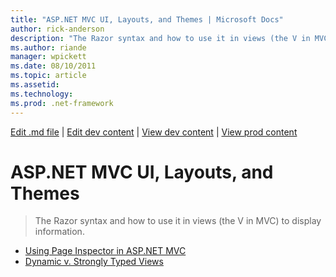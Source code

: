 ```yaml
---
title: "ASP.NET MVC UI, Layouts, and Themes | Microsoft Docs"
author: rick-anderson
description: "The Razor syntax and how to use it in views (the V in MVC) to display information."
ms.author: riande
manager: wpickett
ms.date: 08/10/2011
ms.topic: article
ms.assetid: 
ms.technology: 
ms.prod: .net-framework
---
```

[Edit .md file](C:\Projects\msc\dev\Msc.Www\Web.ASP\App_Data\github\mvc\overview\index.md) | [Edit dev content](http://www.aspdev.net/umbraco#/content/content/edit/13227) | [View dev content](http://docs.aspdev.net/tutorials/mvc/overview/views/index.html) | [View prod content](http://www.asp.net/mvc/overview/views)

ASP.NET MVC UI, Layouts, and Themes
====================
> The Razor syntax and how to use it in views (the V in MVC) to display information.


- [Using Page Inspector in ASP.NET MVC](using-page-inspector-in-aspnet-mvc.md)
- [Dynamic v. Strongly Typed Views](dynamic-v-strongly-typed-views.md)
